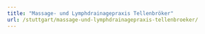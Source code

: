 ```yaml
---
title: "Massage- und Lymphdrainagepraxis Tellenbröker"
url: /stuttgart/massage-und-lymphdrainagepraxis-tellenbroeker/
---
```

